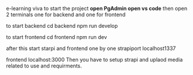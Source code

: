 e-learning viva to start the project
**open PgAdmin 
open vs code**
then open 2 terminals one for backend and one for frontend

to start backend
 cd backend
npm run develop

to start frontend
cd frontend
npm run dev

after this start starpi and frontend one by one 
strapiport
localhost1337

frontend 
localhost:3000
Then you have to setup strapi and uplaod media related to use and requirments.
